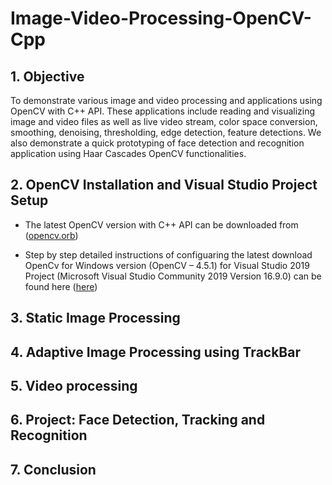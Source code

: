 # Image-Video-Processing-OpenCV-Cpp

## 1. Objective

To demonstrate various image and video processing and applications using OpenCV with C++ API. These applications include reading and visualizing image and video files as well as live video stream, color space conversion, smoothing, denoising, thresholding, edge detection, feature detections. We also demonstrate a quick prototyping of face detection and recognition application using Haar Cascades OpenCV functionalities. 

## 2. OpenCV Installation and Visual Studio Project Setup

* The latest OpenCV version with C++ API can be downloaded from ([opencv.orb](https://opencv.org/releases/))

* Step by step detailed instructions of configuaring the latest download OpenCv for Windows version (OpenCV – 4.5.1) for Visual Studio 2019 Project (Microsoft Visual Studio Community 2019 Version 16.9.0) can be found here ([here](https://medium.com/@subwaymatch/opencv-410-with-vs-2019-3d0bc0c81d96))

## 3. Static Image Processing 


## 4. Adaptive Image Processing using TrackBar


## 5. Video processing


## 6. Project: Face Detection, Tracking and Recognition


## 7. Conclusion










